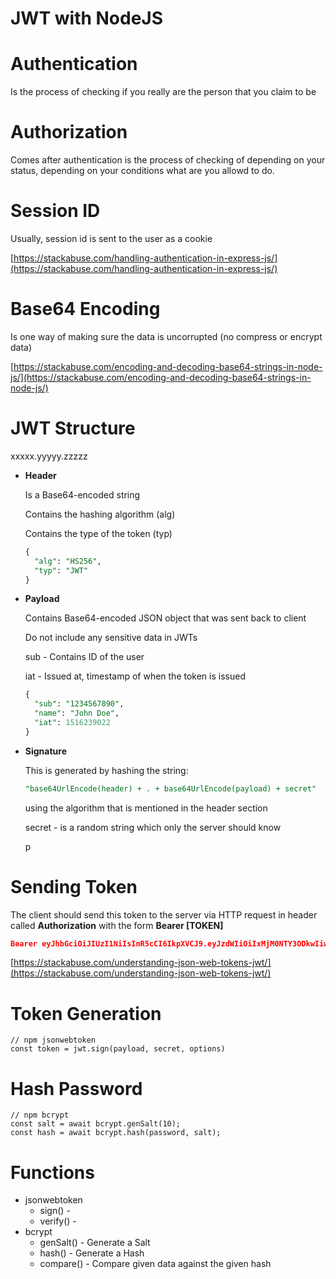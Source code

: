 # JWT with NodeJS



# Authentication

Is the process of checking if you really are the person that you claim to be

# Authorization

Comes after authentication is the process of checking of depending on your status, depending on your conditions what are you allowd to do.

# Session ID

Usually, session id is sent to the user as a cookie

[https://stackabuse.com/handling-authentication-in-express-js/](https://stackabuse.com/handling-authentication-in-express-js/)

# Base64 Encoding

Is one way of making sure the data is uncorrupted (no compress or encrypt data)

[https://stackabuse.com/encoding-and-decoding-base64-strings-in-node-js/](https://stackabuse.com/encoding-and-decoding-base64-strings-in-node-js/)

# JWT Structure

xxxxx.yyyyy.zzzzz

- **Header**
    
    Is a Base64-encoded string
    
    Contains the hashing algorithm (alg)
    
    Contains the type of the token (typ)
    
    ```sql
    {
      "alg": "HS256",
      "typ": "JWT"
    }
    ```
    
- **Payload**
    
    Contains Base64-encoded JSON object that was sent back to client
    
    Do not include any sensitive data in JWTs
    
    sub - Contains ID of the user
    
    iat - Issued at, timestamp of when the token is issued
    
    ```sql
    {
      "sub": "1234567890",
      "name": "John Doe",
      "iat": 1516239022
    } 
    ```
    
- **Signature**
    
    This is generated by hashing the string:
    
    ```sql
    "base64UrlEncode(header) + . + base64UrlEncode(payload) + secret"
    ```
    
    using the algorithm that is mentioned in the header section
    
    secret - is a random string which only the server should know
    
    p
    

# Sending Token

The client should send this token to the server via HTTP request in header called **Authorization** with the form **Bearer [TOKEN]** 

```json
Bearer eyJhbGciOiJIUzI1NiIsInR5cCI6IkpXVCJ9.eyJzdWIiOiIxMjM0NTY3ODkwIiwibmFtZSI6IkpvaG4gRG9lIiwiaWF0IjoxNTE2MjM5MDIyfQ.XbPfbIHMI6arZ3Y922BhjWgQzWXcXNrz0ogtVhfEd2o
```

[https://stackabuse.com/understanding-json-web-tokens-jwt/](https://stackabuse.com/understanding-json-web-tokens-jwt/)

# Token Generation

```tsx
// npm jsonwebtoken
const token = jwt.sign(payload, secret, options) 
```

# Hash Password

```tsx
// npm bcrypt
const salt = await bcrypt.genSalt(10);
const hash = await bcrypt.hash(password, salt);
```

# Functions

- jsonwebtoken
    - sign() -
    - verify() -
- bcrypt
    - genSalt() - Generate a Salt
    - hash() - Generate a Hash
    - compare() - Compare given data against the given hash